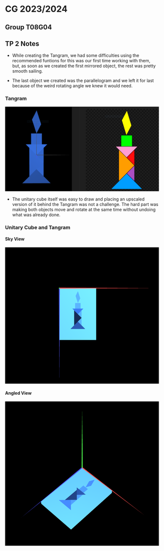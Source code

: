 # CG 2023/2024

## Group T08G04

## TP 2 Notes

- While creating the Tangram, we had some difficulties using the recommended funtions for this was our first time working with them, but, as soon as we created the first mirrored object, the rest was pretty smooth sailing.

- The last object we created was the parallelogram and we left it for last because of the weird rotating angle we knew it would need.

### Tangram

![Tangram](screenshots/cg-t08g04-tp2-1.png)

- The unitary cube itself was easy to draw and placing an upscaled version of it behind the Tangram was not a challenge. The hard part was making both objects move and rotate at the same time without undoing what was already done.

### Unitary Cube and Tangram

#### Sky View

![Cube and Tangram](screenshots/cg-t08g04-tp2-2.png)

#### Angled View

![Cube and Tangram](screenshots/cg-t08g04-tp2-3.png)
